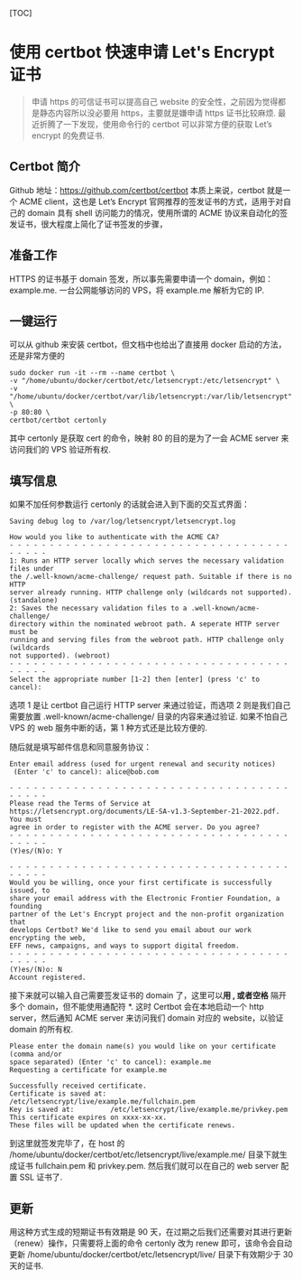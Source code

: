 [TOC]

# 使用 certbot 快速申请 Let's Encrypt 证书

>申请 https 的可信证书可以提高自己 website 的安全性，之前因为觉得都是静态内容所以没必要用 https，主要就是嫌申请 https 证书比较麻烦. 最近折腾了一下发现，使用命令行的 certbot 可以非常方便的获取 Let’s encrypt 的免费证书.

## Certbot 简介
Github 地址：https://github.com/certbot/certbot
本质上来说，certbot 就是一个 ACME client，这也是 Let’s Encrypt 官网推荐的签发证书的方式，适用于对自己的 domain 具有 shell 访问能力的情况，使用所谓的 ACME 协议来自动化的签发证书，很大程度上简化了证书签发的步骤，

## 准备工作
HTTPS 的证书基于 domain 签发，所以事先需要申请一个 domain，例如：example.me.
一台公网能够访问的 VPS，将 example.me 解析为它的 IP.
## 一键运行
可以从 github 来安装 certbot，但文档中也给出了直接用 docker 启动的方法，还是非常方便的


```
sudo docker run -it --rm --name certbot \
-v "/home/ubuntu/docker/certbot/etc/letsencrypt:/etc/letsencrypt" \
-v "/home/ubuntu/docker/certbot/var/lib/letsencrypt:/var/lib/letsencrypt" \
-p 80:80 \
certbot/certbot certonly

```

其中 certonly 是获取 cert 的命令，映射 80 的目的是为了一会 ACME server 来访问我们的 VPS 验证所有权.


## 填写信息
如果不加任何参数运行 certonly 的话就会进入到下面的交互式界面：

```
Saving debug log to /var/log/letsencrypt/letsencrypt.log

How would you like to authenticate with the ACME CA?
- - - - - - - - - - - - - - - - - - - - - - - - - - - - - - - - - - - - - - - -
1: Runs an HTTP server locally which serves the necessary validation files under
the /.well-known/acme-challenge/ request path. Suitable if there is no HTTP
server already running. HTTP challenge only (wildcards not supported).
(standalone)
2: Saves the necessary validation files to a .well-known/acme-challenge/
directory within the nominated webroot path. A seperate HTTP server must be
running and serving files from the webroot path. HTTP challenge only (wildcards
not supported). (webroot)
- - - - - - - - - - - - - - - - - - - - - - - - - - - - - - - - - - - - - - - -
Select the appropriate number [1-2] then [enter] (press 'c' to cancel):

```

选项 1 是让 certbot 自己运行 HTTP server 来通过验证，而选项 2 则是我们自己需要放置 .well-known/acme-challenge/ 目录的内容来通过验证.
如果不怕自己 VPS 的 web 服务中断的话，第 1 种方式还是比较方便的.

随后就是填写邮件信息和同意服务协议：
```
Enter email address (used for urgent renewal and security notices)
 (Enter 'c' to cancel): alice@bob.com

- - - - - - - - - - - - - - - - - - - - - - - - - - - - - - - - - - - - - - - -
Please read the Terms of Service at
https://letsencrypt.org/documents/LE-SA-v1.3-September-21-2022.pdf. You must
agree in order to register with the ACME server. Do you agree?
- - - - - - - - - - - - - - - - - - - - - - - - - - - - - - - - - - - - - - - -
(Y)es/(N)o: Y

- - - - - - - - - - - - - - - - - - - - - - - - - - - - - - - - - - - - - - - -
Would you be willing, once your first certificate is successfully issued, to
share your email address with the Electronic Frontier Foundation, a founding
partner of the Let's Encrypt project and the non-profit organization that
develops Certbot? We'd like to send you email about our work encrypting the web,
EFF news, campaigns, and ways to support digital freedom.
- - - - - - - - - - - - - - - - - - - - - - - - - - - - - - - - - - - - - - - -
(Y)es/(N)o: N
Account registered.

 ```

接下来就可以输入自己需要签发证书的 domain 了，这里可以**用 , 或者空格** 隔开多个 domain，但不能使用通配符 *. 这时 Certbot 会在本地启动一个 http server，然后通知 ACME server 来访问我们 domain 对应的 website，以验证 domain 的所有权.

```
Please enter the domain name(s) you would like on your certificate (comma and/or
space separated) (Enter 'c' to cancel): example.me
Requesting a certificate for example.me

Successfully received certificate.
Certificate is saved at: /etc/letsencrypt/live/example.me/fullchain.pem
Key is saved at:         /etc/letsencrypt/live/example.me/privkey.pem
This certificate expires on xxxx-xx-xx.
These files will be updated when the certificate renews.

```

到这里就签发完毕了，在 host 的 /home/ubuntu/docker/certbot/etc/letsencrypt/live/example.me/ 目录下就生成证书 fullchain.pem 和 privkey.pem. 然后我们就可以在自己的 web server 配置 SSL 证书了.

## 更新
用这种方式生成的短期证书有效期是 90 天，在过期之后我们还需要对其进行更新（renew）操作，只需要将上面的命令 certonly 改为 renew 即可，该命令会自动更新 /home/ubuntu/docker/certbot/etc/letsencrypt/live/ 目录下有效期少于 30 天的证书.
